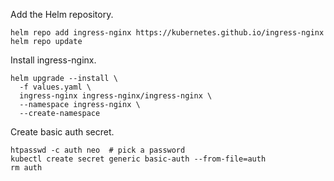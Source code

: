 Add the Helm repository.
```
helm repo add ingress-nginx https://kubernetes.github.io/ingress-nginx
helm repo update
```

Install ingress-nginx.
```
helm upgrade --install \
  -f values.yaml \
  ingress-nginx ingress-nginx/ingress-nginx \
  --namespace ingress-nginx \
  --create-namespace
```

Create basic auth secret.
```
htpasswd -c auth neo  # pick a password
kubectl create secret generic basic-auth --from-file=auth
rm auth
```
